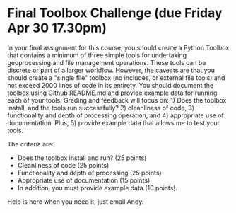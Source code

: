 # Final Toolbox Challenge (due Friday Apr 30 17.30pm)

In your final assignment for this course, you should create a Python Toolbox that contains a minimum of three simple tools for undertaking geoprocessing and file management operations. These tools can be discrete or part of a larger workflow. However, the caveats are that you should create a "single file" toolbox (no includes, or external file tools) and not exceed 2000 lines of code in its entirety. You should document the toolbox using Github README.md and provide example data for running each of your tools. Grading and feedback will focus on: 1) Does the toolbox install, and the tools run successfully? 2) cleanliness of code, 3) functionality and depth of processing operation, and 4) appropriate use of documentation. Plus, 5) provide example data that allows me to test your tools.

The criteria are:
* Does the toolbox install and run? (25 points)
* Cleanliness of code (25 points)
* Functionality and depth of processing (25 points)
* Appropriate use of documentation (15 points)
* In addition, you must provide example data (10 points).

Help is here when you need it, just email Andy.
